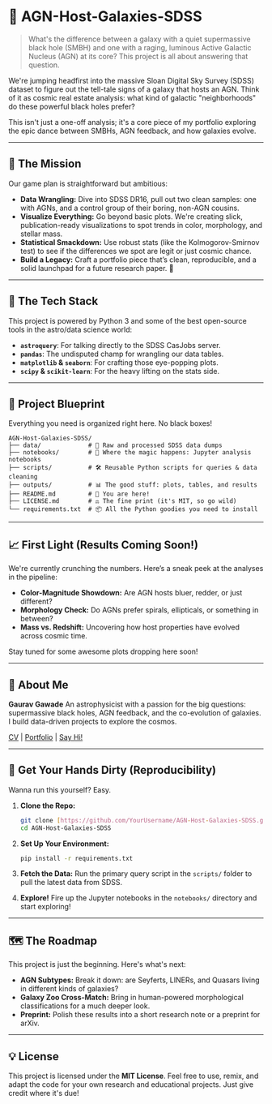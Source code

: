 # 🌌 AGN-Host-Galaxies-SDSS

> What's the difference between a galaxy with a quiet supermassive black hole (SMBH) and one with a raging, luminous Active Galactic Nucleus (AGN) at its core? This project is all about answering that question.

We're jumping headfirst into the massive Sloan Digital Sky Survey (SDSS) dataset to figure out the tell-tale signs of a galaxy that hosts an AGN. Think of it as cosmic real estate analysis: what kind of galactic "neighborhoods" do these powerful black holes prefer?

This isn't just a one-off analysis; it's a core piece of my portfolio exploring the epic dance between SMBHs, AGN feedback, and how galaxies evolve.

---

## 🎯 The Mission

Our game plan is straightforward but ambitious:

* **Data Wrangling:** Dive into SDSS DR16, pull out two clean samples: one with AGNs, and a control group of their boring, non-AGN cousins.
* **Visualize Everything:** Go beyond basic plots. We're creating slick, publication-ready visualizations to spot trends in color, morphology, and stellar mass.
* **Statistical Smackdown:** Use robust stats (like the Kolmogorov-Smirnov test) to see if the differences we spot are legit or just cosmic chance.
* **Build a Legacy:** Craft a portfolio piece that’s clean, reproducible, and a solid launchpad for a future research paper. 🚀

---

## 🧰 The Tech Stack

This project is powered by Python 3 and some of the best open-source tools in the astro/data science world:

* **`astroquery`**: For talking directly to the SDSS CasJobs server.
* **`pandas`**: The undisputed champ for wrangling our data tables.
* **`matplotlib` & `seaborn`**: For crafting those eye-popping plots.
* **`scipy` & `scikit-learn`**: For the heavy lifting on the stats side.

---

## 📂 Project Blueprint

Everything you need is organized right here. No black boxes!

```
AGN-Host-Galaxies-SDSS/
├── data/             # 📡 Raw and processed SDSS data dumps
├── notebooks/        # 📓 Where the magic happens: Jupyter analysis notebooks
├── scripts/          # 🛠️ Reusable Python scripts for queries & data cleaning
├── outputs/          # 📊 The good stuff: plots, tables, and results
├── README.md         # 📘 You are here!
├── LICENSE.md        # ⚖️ The fine print (it's MIT, so go wild)
└── requirements.txt  # 📦 All the Python goodies you need to install
```

---

## 📈 First Light (Results Coming Soon!)

We're currently crunching the numbers. Here’s a sneak peek at the analyses in the pipeline:

* **Color-Magnitude Showdown:** Are AGN hosts bluer, redder, or just different?
* **Morphology Check:** Do AGNs prefer spirals, ellipticals, or something in between?
* **Mass vs. Redshift:** Uncovering how host properties have evolved across cosmic time.

Stay tuned for some awesome plots dropping here soon!

---

## 🧠 About Me

**Gaurav Gawade** An astrophysicist with a passion for the big questions: supermassive black holes, AGN feedback, and the co-evolution of galaxies. I build data-driven projects to explore the cosmos.

[CV](#) | [Portfolio](#) | [Say Hi!](#)

---

## 🚀 Get Your Hands Dirty (Reproducibility)

Wanna run this yourself? Easy.

1.  **Clone the Repo:**
    ```bash
    git clone [https://github.com/YourUsername/AGN-Host-Galaxies-SDSS.git](https://github.com/YourUsername/AGN-Host-Galaxies-SDSS.git)
    cd AGN-Host-Galaxies-SDSS
    ```

2.  **Set Up Your Environment:**
    ```bash
    pip install -r requirements.txt
    ```

3.  **Fetch the Data:**
    Run the primary query script in the `scripts/` folder to pull the latest data from SDSS.

4.  **Explore!**
    Fire up the Jupyter notebooks in the `notebooks/` directory and start exploring!

---

## 🗺️ The Roadmap

This project is just the beginning. Here's what's next:

* **AGN Subtypes:** Break it down: are Seyferts, LINERs, and Quasars living in different kinds of galaxies?
* **Galaxy Zoo Cross-Match:** Bring in human-powered morphological classifications for a much deeper look.
* **Preprint:** Polish these results into a short research note or a preprint for arXiv.

---

## 💡 License

This project is licensed under the **MIT License**. Feel free to use, remix, and adapt the code for your own research and educational projects. Just give credit where it's due!

